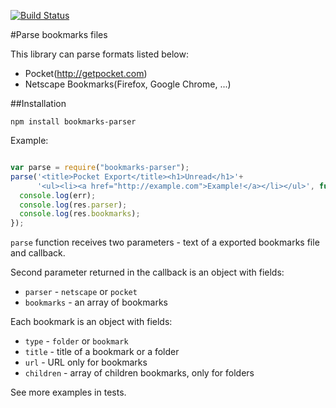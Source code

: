 [![Build Status](https://travis-ci.org/calibr/node-bookmarks-parser.svg?branch=master)](https://travis-ci.org/calibr/node-bookmarks-parser)

#Parse bookmarks files

This library can parse formats listed below:

- Pocket(http://getpocket.com)
- Netscape Bookmarks(Firefox, Google Chrome, ...)

##Installation

`npm install bookmarks-parser`

Example:

```javascript

var parse = require("bookmarks-parser");
parse('<title>Pocket Export</title><h1>Unread</h1>'+
      '<ul><li><a href="http://example.com">Example!</a></li></ul>', function(err, res) {
  console.log(err);
  console.log(res.parser);
  console.log(res.bookmarks);
});

```

`parse` function receives two parameters - text of a exported bookmarks file and callback.

Second parameter returned in the callback is an object with fields:
- `parser` - `netscape` or `pocket`
- `bookmarks` - an array of bookmarks

Each bookmark is an object with fields:
- `type` - `folder` or `bookmark`
- `title` - title of a bookmark or a folder
- `url` - URL only for bookmarks
- `children` - array of children bookmarks, only for folders

See more examples in tests.




